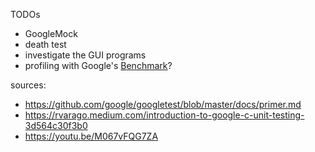 TODOs
* GoogleMock
* death test
* investigate the GUI programs
* profiling with Google's [Benchmark](https://github.com/google/benchmark)?

sources:
* https://github.com/google/googletest/blob/master/docs/primer.md
* https://rvarago.medium.com/introduction-to-google-c-unit-testing-3d564c30f3b0
* https://youtu.be/M067vFQG7ZA
